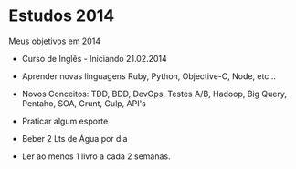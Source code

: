 Estudos 2014
===========

Meus objetivos em 2014

- Curso de Inglês - Iniciando 21.02.2014

- Aprender novas linguagens
  Ruby, Python, Objective-C, Node, etc...
  
- Novos Conceitos:
  TDD, BDD, DevOps, Testes A/B, Hadoop, Big Query, Pentaho, SOA, Grunt, Gulp, API's
  
- Praticar algum esporte

- Beber 2 Lts de Água por dia

- Ler ao menos 1 livro a cada 2 semanas.
